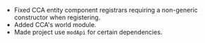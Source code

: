 - Fixed CCA entity component registrars requiring a non-generic constructor when registering.
- Added CCA's world module.
- Made project use `modApi` for certain dependencies.